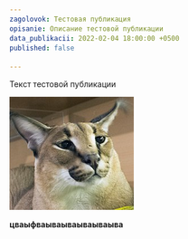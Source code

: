 ```yaml
---
zagolovok: Тестовая публикация
opisanie: Описание тестовой публикации
data_publikacii: 2022-02-04 18:00:00 +0500
published: false

---
```

Текст тестовой публикации

![](/images/iktgf.jpg)

**цваыфваываываываываыва**
